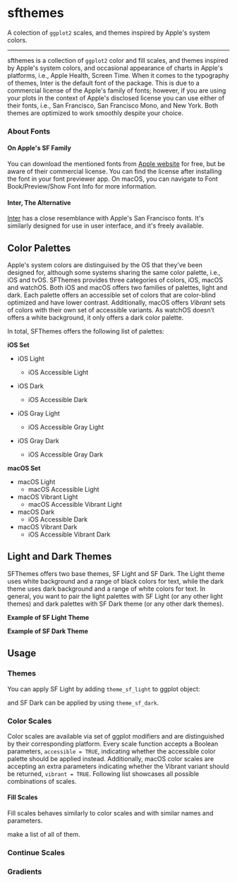 # sfthemes
A colection of `ggplot2` scales, and themes inspired by Apple's system colors.

---

sfthemes is a collection of `ggplot2` color and fill scales, and themes inspired by Apple's system colors, and occasional
appearance of charts in Apple's platforms, i.e., Apple Health, Screen Time. When it comes to the typography of themes, 
Inter is the default font of the package. This is due to a commercial license of the Apple's family of fonts; however, if you are using your plots in the context of Apple's disclosed license you can use either of their fonts, i.e., San Francisco, San Francisco Mono, and New York. Both themes are optimized to work smoothly despite your choice.

### About Fonts

#### On Apple's SF Family

You can download the mentioned fonts from [Apple website](https://developer.apple.com/fonts/) for free, but be aware of 
their commercial license. You can find the license after installing the font in your font previewer app. On macOS, 
you can navigate to Font Book/Preview/Show Font Info for more information.

#### Inter, The Alternative

[Inter](https://rsms.me/inter/) has a close resemblance with Apple's San Francisco fonts. It's similarly designed for use in
user interface, and it's freely available.

## Color Palettes

Apple's system colors are distinguised by the OS that they’ve been designed for, although some systems sharing the same color palette, i.e., iOS and tvOS. SFThemes provides three categories of colors, iOS, macOS and watchOS. Both iOS and macOS offers two families of palettes, light and dark. Each palette offers an accessible set of colors that are color-blind optimized and have lower contrast. Additionally, macOS offers *Vibrant* sets of colors with their own set of accessible variants. As watchOS doesn’t offers a white background, it only offers a dark color palette. 

In total, SFThemes offers the following list of palettes:

**iOS Set**

- iOS Light 
	- iOS Accessible Light
- iOS Dark
	- iOS Accessible Dark

- iOS Gray Light
	- iOS Accessible Gray Light
- iOS Gray Dark
	- iOS Accessible Gray Dark

**macOS Set**

- macOS Light 
	- macOS Accessible Light
- macOS Vibrant Light 
	- macOS Accessible Vibrant Light
- macOS Dark
	- iOS Accessible Dark
- macOS Vibrant Dark
	- iOS Accessible Vibrant Dark

## Light and Dark Themes 

SFThemes offers two base themes, SF Light and SF Dark. The Light theme uses white background and a range of black colors for text, while the dark theme uses dark background and a range of white colors for text. In general, you want to pair the light palettes with SF Light (or any other light themes) and dark palettes with SF Dark theme (or any other dark themes). 

**Example of SF Light Theme**

**Example of SF Dark Theme**

## Usage 

### Themes

You can apply SF Light by adding `theme_sf_light` to ggplot object:

and SF Dark can be applied by using `theme_sf_dark`. 

### Color Scales

Color scales are available via set of ggplot modifiers and are distinguished by their corresponding platform. Every scale function accepts a Boolean parameters, `accessible = TRUE`, indicating whether the accessible color palette should be applied instead. Additionally, macOS color scales are accepting an extra parameters indicating whether the Vibrant variant should be returned, `vibrant = TRUE`. Following list showcases all possible combinations of scales. 


#### Fill Scales

Fill scales behaves similarly to color scales and with similar names and parameters. 

make a list of all of them. 

### Continue Scales


### Gradients 